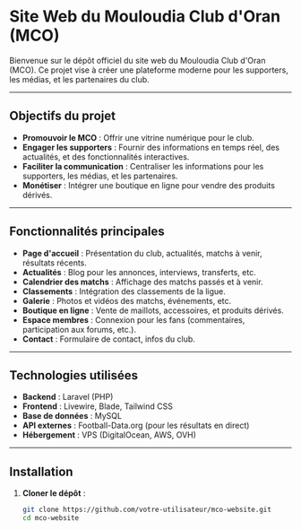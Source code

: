 # Site Web du Mouloudia Club d'Oran (MCO)

Bienvenue sur le dépôt officiel du site web du Mouloudia Club d'Oran (MCO). Ce projet vise à créer une plateforme moderne pour les supporters, les médias, et les partenaires du club.

---

## **Objectifs du projet**
- **Promouvoir le MCO** : Offrir une vitrine numérique pour le club.
- **Engager les supporters** : Fournir des informations en temps réel, des actualités, et des fonctionnalités interactives.
- **Faciliter la communication** : Centraliser les informations pour les supporters, les médias, et les partenaires.
- **Monétiser** : Intégrer une boutique en ligne pour vendre des produits dérivés.

---

## **Fonctionnalités principales**
- **Page d'accueil** : Présentation du club, actualités, matchs à venir, résultats récents.
- **Actualités** : Blog pour les annonces, interviews, transferts, etc.
- **Calendrier des matchs** : Affichage des matchs passés et à venir.
- **Classements** : Intégration des classements de la ligue.
- **Galerie** : Photos et vidéos des matchs, événements, etc.
- **Boutique en ligne** : Vente de maillots, accessoires, et produits dérivés.
- **Espace membres** : Connexion pour les fans (commentaires, participation aux forums, etc.).
- **Contact** : Formulaire de contact, infos du club.

---

## **Technologies utilisées**
- **Backend** : Laravel (PHP)
- **Frontend** : Livewire, Blade, Tailwind CSS
- **Base de données** : MySQL
- **API externes** : Football-Data.org (pour les résultats en direct)
- **Hébergement** : VPS (DigitalOcean, AWS, OVH)

---

## **Installation**
1. **Cloner le dépôt** :
   ```bash
   git clone https://github.com/votre-utilisateur/mco-website.git
   cd mco-website